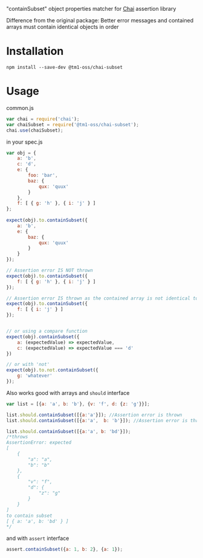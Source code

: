 
"containSubset" object properties matcher for [Chai](http://chaijs.com/) assertion library

Difference from the original package: Better error messages and contained arrays must contain identical objects in order

Installation
===========

`npm install --save-dev @tm1-oss/chai-subset`

Usage
=====

common.js
```js
var chai = require('chai');
var chaiSubset = require('@tm1-oss/chai-subset');
chai.use(chaiSubset);
```

in your spec.js
```js
var obj = {
	a: 'b',
	c: 'd',
	e: {
		foo: 'bar',
		baz: {
			qux: 'quux'
		}
	},
	f: [ { g: 'h' }, { i: 'j' } ]
};
	
expect(obj).to.containSubset({
	a: 'b',
	e: {
		baz: {
			qux: 'quux'
		}
	}
});

// Assertion error IS NOT thrown
expect(obj).to.containSubset({
	f: [ { g: 'h' }, { i: 'j' } ]
});

// Assertion error IS thrown as the contained array is not identical to the array in obj.
expect(obj).to.containSubset({
	f: [ { i: 'j' } ]
});


// or using a compare function
expect(obj).containSubset({
	a: (expectedValue) => expectedValue,
	c: (expectedValue) => expectedValue === 'd'
})

// or with 'not'
expect(obj).to.not.containSubset({
	g: 'whatever'
});
```

Also works good with arrays and `should` interface
```js
var list = [{a: 'a', b: 'b'}, {v: 'f', d: {z: 'g'}}];

list.should.containSubset([{a:'a'}]); //Assertion error is thrown
list.should.containSubset([{a:'a',  b: 'b'}]); //Assertion error is thrown

list.should.containSubset([{a:'a', b: 'bd'}]); 
/*throws
AssertionError: expected
[
    {
        "a": "a",
        "b": "b"
    },
    {
        "v": "f",
        "d": {
            "z": "g"
        }
    }
]
to contain subset 
[ { a: 'a', b: 'bd' } ]
*/
```

and with `assert` interface
```js
assert.containSubset({a: 1, b: 2}, {a: 1});
```
